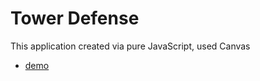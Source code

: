 # Tower Defense
This application created via pure JavaScript, used Canvas


* [demo](https://www.bitballoon.com/sites/cartoonist-porcupine-32052)
